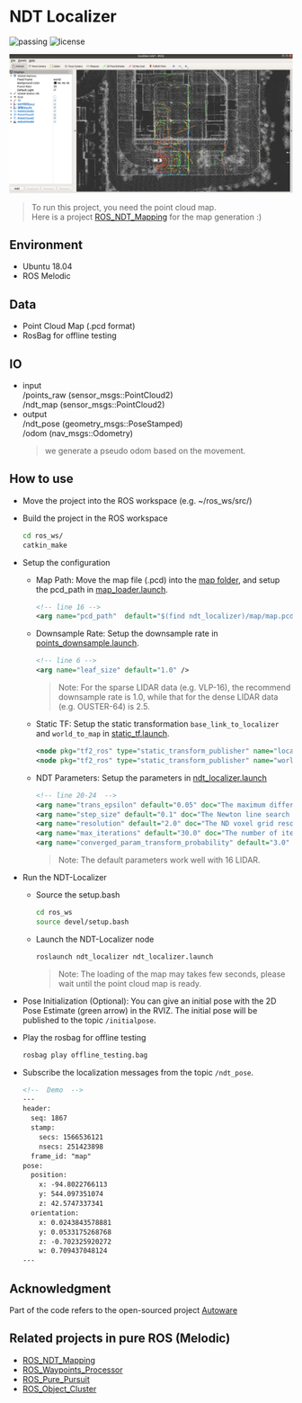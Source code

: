 # NDT Localizer
![passing](https://img.shields.io/badge/ROSMelodic-passing-green.svg "The project has been test on ROS-Melodic")
![license](https://img.shields.io/badge/License-Apache2-blue.svg "In line with Autoware.ai")

![Demo.png](./demo.png)

> To run this project, you need the point cloud map.  
> Here is a project [ROS_NDT_Mapping](https://github.com/leofansq/ROS_NDT_Mapping) for the map generation :)

## Environment
* Ubuntu 18.04
* ROS Melodic

## Data
* Point Cloud Map (.pcd format)
* RosBag for offline testing

## IO
- input  
/points_raw (sensor_msgs::PointCloud2)   
/ndt_map (sensor_msgs::PointCloud2) 
- output  
/ndt_pose (geometry_msgs::PoseStamped)  
/odom (nav_msgs::Odometry)  
  > we generate a pseudo odom based on the movement.

## How to use
* Move the project into the ROS workspace (e.g. ~/ros_ws/src/)
* Build the project in the ROS workspace
  ```bash
  cd ros_ws/
  catkin_make
  ```
* Setup the configuration
  * Map Path: Move the map file (.pcd) into the [map folder](./map/), and setup the pcd_path in [map_loader.launch](./launch/map_loader.launch).
    ```xml
    <!-- line 16 -->
    <arg name="pcd_path"  default="$(find ndt_localizer)/map/map.pcd"/> 
    ```

  * Downsample Rate: Setup the downsample rate in [points_downsample.launch](./launch/points_downsample.launch).
    ```xml
    <!-- line 6 -->
    <arg name="leaf_size" default="1.0" />
    ```
    > Note: For the sparse LIDAR data (e.g. VLP-16), the recommend downsample rate is 1.0, while that for the dense LIDAR data (e.g. OUSTER-64) is 2.5.

  * Static TF: Setup the static transformation `base_link_to_localizer` and `world_to_map` in [static_tf.launch](./launch/static_tf.launch).
    ```xml
    <node pkg="tf2_ros" type="static_transform_publisher" name="localizer_to_base_link" args="0 0 0 0 0 0 base_link velodyne"/>
    <node pkg="tf2_ros" type="static_transform_publisher" name="world_to_map" args="0 0 0 0 0 0 map world" />
    ```
  * NDT Parameters: Setup the parameters in [ndt_localizer.launch](./launch/ndt_localizer.launch)
    ```xml
    <!-- line 20-24  -->
    <arg name="trans_epsilon" default="0.05" doc="The maximum difference between two consecutive transformations in order to consider convergence" />
    <arg name="step_size" default="0.1" doc="The Newton line search maximum step length" />
    <arg name="resolution" default="2.0" doc="The ND voxel grid resolution" />
    <arg name="max_iterations" default="30.0" doc="The number of iterations required to calculate alignment" />
    <arg name="converged_param_transform_probability" default="3.0" doc="The converged_param_transform_probability" />
    ```
    > Note: The default parameters work well with 16 LIDAR.
  
* Run the NDT-Localizer
  * Source the setup.bash
    ```bash
    cd ros_ws
    source devel/setup.bash
    ```
  
  * Launch the NDT-Localizer node
    ```bash
    roslaunch ndt_localizer ndt_localizer.launch
    ```
    > Note: The loading of the map may takes few seconds, please wait until the point cloud map is ready.

  
* Pose Initialization (Optional): You can give an initial pose with the 2D Pose Estimate (green arrow) in the RVIZ. The initial pose will be published to the topic `/initialpose`.

* Play the rosbag for offline testing
  ```bash
  rosbag play offline_testing.bag
  ```

* Subscribe the localization messages from the topic `/ndt_pose`.
  ```xml
  <!--  Demo  -->
  ---
  header: 
    seq: 1867
    stamp: 
      secs: 1566536121
      nsecs: 251423898
    frame_id: "map"
  pose: 
    position: 
      x: -94.8022766113
      y: 544.097351074
      z: 42.5747337341
    orientation: 
      x: 0.0243843578881
      y: 0.0533175268768
      z: -0.702325920272
      w: 0.709437048124
  ---
  ```

## Acknowledgment

Part of the code refers to the open-sourced project [Autoware](https://github.com/Autoware-AI/autoware.ai)

## Related projects in pure ROS (Melodic) 

* [ROS_NDT_Mapping](https://github.com/leofansq/ROS_NDT_Mapping)
* [ROS_Waypoints_Processor](https://github.com/leofansq/ROS_Waypoints_Processor)
* [ROS_Pure_Pursuit](https://github.com/leofansq/ROS_Pure_Pursuit)
* [ROS_Object_Cluster](https://github.com/leofansq/ROS_Object_Cluster)
